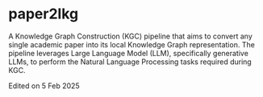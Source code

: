 # paper2lkg
A Knowledge Graph Construction (KGC) pipeline that aims to convert any single academic paper into its local Knowledge Graph representation. The pipeline leverages Large Language Model (LLM), specifically generative LLMs, to perform the Natural Language Processing tasks required during KGC.

Edited on 5 Feb 2025
